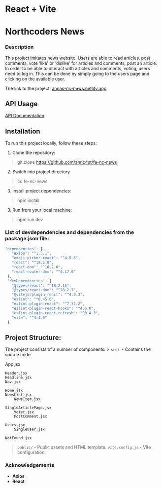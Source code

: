 # React + Vite
# Northcoders News

### Description
This project imitates news website. Users are able to read articles, post comments, vote 'like' or 'dislike' for articles and comments, post an article. In order to be able to interact with articles and comments, voting, users need to log in. This can be done by simply going to the users page and clicking on the available user.

The link to the project: 
[annas-nc-news.netlify.app](https://annas-nc-news.netlify.app/)

## API Usage
[API Documentation](https://nc-news-proj.onrender.com/api)

## Installation 
To run this project locally, follow these steps:
1. Clone the repository:
> git clone https://github.com/annc4st/fe-nc-news
2. Switch into project directory
> cd fe-nc-news
3. Install project dependencies:
> npm install
3. Run from your local machine:
> npm run dev

 
 ### List of devdependencies and dependencies from the package.json file:
 ```javascript
 "dependencies": {
    "axios": "^1.5.1",
    "emoji-picker-react": "^4.5.5",
    "react": "^18.2.0",
    "react-dom": "^18.2.0",
    "react-router-dom": "^6.17.0"
  },
  "devDependencies": {
    "@types/react": "^18.2.15",
    "@types/react-dom": "^18.2.7",
    "@vitejs/plugin-react": "^4.0.3",
    "eslint": "^8.45.0",
    "eslint-plugin-react": "^7.32.2",
    "eslint-plugin-react-hooks": "^4.6.0",
    "eslint-plugin-react-refresh": "^0.4.3",
    "vite": "^4.4.5"
  }
  ```

  ## Project Structure: 
  The project consists of a number of components:
    > `src/ `- Contains the source code.
   

  App.jsx

    Header.jsx
    Headline.jsx
    Nav.jsx

    Home.jsx
    NewsList.jsx
        NewsItem.jsx

    SingleArticlePage.jsx
        Voter.jsx
        PostComment.jsx
        
    Users.jsx
        SingleUser.jsx

    NotFound.jsx

> `public/` - Public assets and HTML template.
> `vite.config.js` - Vite configuration.

### Acknowledgements
- **Axios**
- **React**